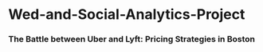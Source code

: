 # Wed-and-Social-Analytics-Project

### The Battle between Uber and Lyft: Pricing Strategies in Boston

